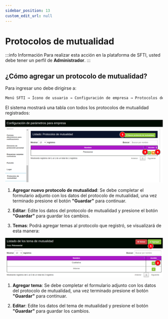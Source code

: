 ```yaml
---
sidebar_position: 13
custom_edit_url: null
---
```

# Protocolos de mutualidad

:::info Información 
Para realizar esta acción en la plataforma de SFTI, usted debe tener un perfil de **Administrador**.
:::

## ¿Cómo agregar un protocolo de mutualidad?
Para ingresar uno debe dirigirse a:

<div align="center">

```bash
Menú SFTI → Ícono de usuario → Configuración de empresa → Protocolos de mutualidad
```
</div>

El sistema mostrará una tabla con todos los protocolos de mutualidad registrados:

<div align="center">

![protocolos](/img/img_manual/img_configuracion/2023-08-08_09-52.png)

</div>

1. **Agregar nuevo protocolo de mutualidad**: Se debe completar el formulario adjunto con los datos del protocolo de mutualidad, una vez terminado presione el botón **"Guardar"** para continuar.

2. **Editar**: Edite los datos del protocolo de mutualidad y presione el botón **"Guardar"** para guardar los cambios.

3. **Temas**: Podrá agregar temas al protocolo que registró, se visualizará de esta manera:

<div align="center">

![temas](/img/img_manual/img_configuracion/2023-08-08_09-53.png)

</div>

1. **Agregar tema**: Se debe completar el formulario adjunto con los datos del protocolo de mutualidad, una vez terminado presione el botón **"Guardar"** para continuar.

2. **Editar**: Edite los datos del tema de mutualidad y presione el botón **"Guardar"** para guardar los cambios.
